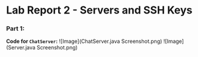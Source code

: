 # Lab Report 2 - Servers and SSH Keys

### Part 1:

**Code for `ChatServer`:**
![Image](ChatServer.java Screenshot.png)
![Image](Server.java Screenshot.png)
